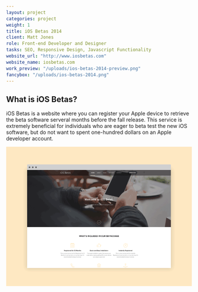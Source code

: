 ```yaml
---
layout: project
categories: project
weight: 1
title: iOS Betas 2014
client: Matt Jones
role: Front-end Developer and Designer
tasks: SEO, Responsive Design, Javascript Functionality
website_url: "http://www.iosbetas.com"
website_name: iosbetas.com
work_preview: "/uploads/ios-betas-2014-preview.png"
fancybox: "/uploads/ios-betas-2014.png"
---
```


## What is iOS Betas?

iOS Betas is a website where you can register your Apple device to retrieve the beta software serveral months before the fall release.  This service is extremely beneficial for individuals who are eager to beta test the new iOS software, but do not want to spent one-hundred dollars on an Apple developer account. 

![](/uploads/ios-betas-2014-small.gif)